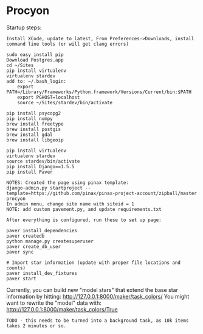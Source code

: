 Procyon
=======


Startup steps:

    Install XCode, update to latest, From Preferences->Downloads, install command line tools (or will get clang errors)

    sudo easy_install pip
    Download Postgres.app
    cd ~/Sites
    pip install virtualenv
    virtualenv stardev
    add to: ~/.bash_login:
        export PATH=/Library/Frameworks/Python.framework/Versions/Current/bin:$PATH
        export PGHOST=localhost
        source ~/Sites/stardev/bin/activate

    pip install psycopg2
    pip install numpy
    brew install freetype
    brew install postgis
    brew install gdal
    brew install libgeoip

    pip install virtualenv
    virtualenv stardev
    source stardev/bin/activate
    pip install Django==1.5.5
    pip install Paver

    NOTES: Created the page using pinax template:
    django-admin.py startproject --template=https://github.com/pinax/pinax-project-account/zipball/master procyon
    In admin menu, change site name with siteid = 1
    NOTE: add custom pavement.py, and update requirements.txt

    After everything is configured, run these to set up page:

    paver install_dependencies
    paver createdb
    python manage.py createsuperuser
    paver create_db_user
    paver sync

    # Import star information (update with proper file locations and counts)
    paver install_dev_fixtures
    paver start

Currently, you can build new "model stars" that extend the base star information by hitting:
    http://127.0.0.1:8000/maker/task_colors/
You might want to rewrite the "model" data with:
    http://127.0.0.1:8000/maker/task_colors/True

    TODO - this needs to be turned into a background task, as 10k items takes 2 minutes or so.
